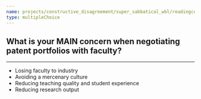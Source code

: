 ```yaml
---
name: projects/constructive_disagreement/super_sabbatical_wbl/readingcomp_provost_2.md
type: multipleChoice
---
```


## What is your MAIN concern when negotiating patent portfolios with faculty?

---

- Losing faculty to industry
- Avoiding a mercenary culture
- Reducing teaching quality and student experience
- Reducing research output